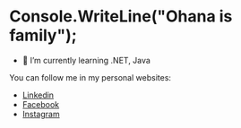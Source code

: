 # Console.WriteLine("Ohana is family");

- 🌱 I’m currently learning .NET, Java

You can follow me in my personal websites:
- [Linkedin](https://www.linkedin.com/in/jeschadee/)
- [Facebook](https://www.facebook.com/Jacc14/)
- [Instagram](https://www.instagram.com/jeschadee/)

